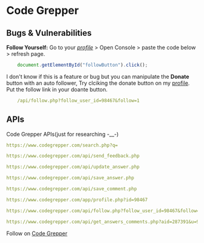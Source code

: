 # Code Grepper

## Bugs & Vulnerabilities

**Follow Yourself:** Go to your *[profile][Profile]* > Open Console > paste the code below > refresh page.

```js
    document.getElementById("followButton").click();
```

I don't know if this is a feature or bug but you can manipulate the **Donate** button with an auto follower, Try clciking the donate button on my [profile](https://www.codegrepper.com/app/profile.php?id=98467). Put the follow link in your doante button.

```yaml
    /api/follow.php?follow_user_id=98467&follow=1
```

## APIs

Code Grepper APIs(just for researching -__-)

```yaml
https://www.codegrepper.com/search.php?q=
```

```yaml
https://www.codegrepper.com/api/send_feedback.php
```

```yaml
https://www.codegrepper.com/api/update_answer.php
```

```yaml
https://www.codegrepper.com/api/save_answer.php
```

```yaml
https://www.codegrepper.com/api/save_comment.php
```

```yaml
https://www.codegrepper.com/app/profile.php?id=98467
```

```yaml
https://www.codegrepper.com/api/follow.php?follow_user_id=98467&follow=1
```

```yaml
https://www.codegrepper.com/api/get_answers_comments.php?aid=287391&u=98467
```

Follow on [Code Grepper][Profile]

[Profile]: https://www.codegrepper.com/app/profile.php?id=98467